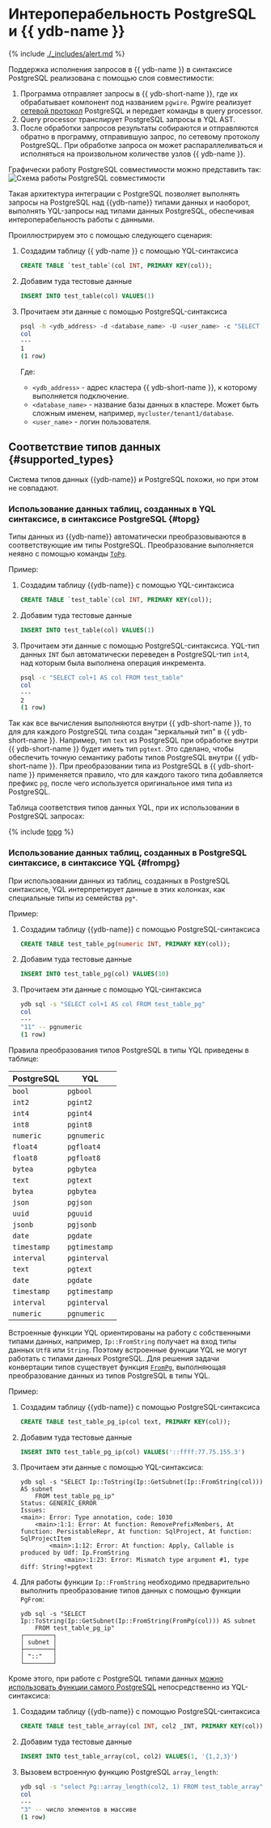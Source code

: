 # Интероперабельность PostgreSQL и {{ ydb-name }}

{% include [./_includes/alert.md](./_includes/alert_preview.md) %}

Поддержка исполнения запросов в {{ ydb-name }} в синтаксисе PostgreSQL реализована с помощью слоя совместимости:

1. Программа отправляет запросы в {{ ydb-short-name }}, где их обрабатывает компонент под названием `pgwire`. Pgwire реализует [сетевой протокол](https://www.postgresql.org/docs/16/protocol.html) PostgreSQL и передает команды в query processor.
2. Query processor транслирует PostgreSQL запросы в YQL AST.
3. После обработки запросов результаты собираются и отправляются обратно в программу, отправившую запрос, по сетевому протоколу PostgreSQL. При обработке запроса он может распараллеливаться и исполняться на произвольном количестве узлов {{ ydb-name }}.

Графически работу PostgreSQL совместимости можно представить так:
![Схема работы PostgreSQL совместимости](./_includes/ydb_pg_scheme.png)

Такая архитектура интеграции с PostgreSQL позволяет выполнять запросы на PostgreSQL над {{ydb-name}} типами данных и наоборот, выполнять YQL-запросы над типами данных PostgreSQL, обеспечивая интероперабельность работы с данными.

Проиллюстрируем это с помощью следующего сценария:

1. Создадим таблицу {{ ydb-name }} с помощью YQL-синтаксиса

    ```sql
    CREATE TABLE `test_table`(col INT, PRIMARY KEY(col));
    ```

2. Добавим туда тестовые данные

    ```sql
    INSERT INTO test_table(col) VALUES(1)
    ```

3. Прочитаем эти данные с помощью PostgreSQL-синтаксиса

    ```bash
    psql -h <ydb_address> -d <database_name> -U <user_name> -c "SELECT * FROM test_table"
    col
    ---
    1
    (1 row)
    ```

    Где:

    - `<ydb_address>` - адрес кластера {{ ydb-short-name }}, к которому выполняется подключение.
    - `<database_name>` - название базы данных в кластере. Может быть сложным именем, например, `mycluster/tenant1/database`.
    - `<user_name>` - логин пользователя.


## Соответствие типов данных {#supported_types}

Система типов данных {{ydb-name}} и PostgreSQL похожи, но при этом не совпадают.

### Использование данных таблиц, созданных в YQL синтаксисе, в синтаксисе PostgreSQL {#topg}

Типы данных из {{ydb-name}} автоматически преобразовываются в соответствующие им типы PostgreSQL. Преобразование выполняется неявно с помощью команды [`ToPg`](../yql/reference/udf/list/postgres.md#topg).

Пример:

1. Создадим таблицу {{ydb-name}} с помощью YQL-синтаксиса

    ```sql
    CREATE TABLE `test_table`(col INT, PRIMARY KEY(col));
    ```

1. Добавим туда тестовые данные

    ```sql
    INSERT INTO test_table(col) VALUES(1)
    ```

1. Прочитаем эти данные с помощью PostgreSQL-синтаксиса. YQL-тип данных `INT` был автоматически переведен в PostgreSQL-тип `int4`, над которым была выполнена операция инкремента.

    ```bash
    psql -c "SELECT col+1 AS col FROM test_table"
    col
    ---
    2
    (1 row)
    ```

Так как все вычисления выполняются внутри {{ ydb-short-name }}, то для для каждого PostgreSQL типа создан "зеркальный тип" в {{ ydb-short-name }}. Например, тип `text` из PostgreSQL при обработке внутри {{ ydb-short-name }} будет иметь тип `pgtext`. Это сделано, чтобы обеспечить точную семантику работы типов PostgreSQL внутри {{ ydb-short-name }}. При преобразовании типа из PostgreSQL в {{ ydb-short-name }} применяется правило, что для каждого такого типа добавляется префикс `pg`, после чего используется оригинальное имя типа из PostgreSQL.

Таблица соответствия типов данных YQL, при их использовании в PostgreSQL запросах:

{% include [topg](../yql/reference/udf/list/_includes/topg.md) %}

### Использование данных таблиц, созданных в PostgreSQL синтаксисе, в синтаксисе YQL {#frompg}

При использовании данных из таблиц, созданных в PostgreSQL синтаксисе, YQL интерпретирует данные в этих колонках, как специальные типы из семейства `pg*`.

Пример:

1. Создадим таблицу {{ydb-name}} с помощью PostgreSQL-синтаксиса

    ```sql
    CREATE TABLE test_table_pg(numeric INT, PRIMARY KEY(col));
    ```

1. Добавим туда тестовые данные

    ```sql
    INSERT INTO test_table_pg(col) VALUES(10)
    ```

1. Прочитаем эти данные с помощью YQL-синтаксиса

    ```bash
    ydb sql -s "SELECT col+1 AS col FROM test_table_pg"
    col
    ---
    "11" -- pgnumeric
    (1 row)
    ```

Правила преобразования типов PostgreSQL в типы YQL приведены в таблице:

|PostgreSQL | YQL|
|---|---|
| `bool` |`pgbool` |
| `int2` |`pgint2` |
| `int4` |`pgint4` |
| `int8` |`pgint8` |
|`numeric` |`pgnumeric` |
| `float4` |`pgfloat4` |
| `float8` |`pgfloat8` |
| `bytea` |`pgbytea` |
| `text` |`pgtext` |
| `bytea` |`pgbytea` |
| `json` |`pgjson` |
| `uuid` |`pguuid` |
| `jsonb` |`pgjsonb` |
| `date` |`pgdate` |
| `timestamp` |`pgtimestamp` |
| `interval` | `pginterval` |
| `text` |`pgtext` |
| `date` | `pgdate`|
| `timestamp` |`pgtimestamp` |
| `interval` |`pginterval` |
| `numeric` |`pgnumeric` |

Встроенные функции YQL ориентированы на работу с собственными типами данных, например, `Ip::FromString` получает на вход типы данных `Utf8` или `String`. Поэтому встроенные функции YQL не могут работать с типами данных PostgreSQL. Для решения задачи конвертации типов существует функция [`FromPg`](../yql/reference/udf/list/postgres.md#frompg), выполняющая преобразование данных из типов PostgreSQL в типы YQL.

Пример:

1. Создадим таблицу {{ydb-name}} с помощью PostgreSQL-синтаксиса
    ```sql
    CREATE TABLE test_table_pg_ip(col text, PRIMARY KEY(col));
    ```
1. Добавим туда тестовые данные
    ```sql
    INSERT INTO test_table_pg_ip(col) VALUES('::ffff:77.75.155.3')
    ```
1. Прочитаем эти данные с помощью YQL-синтаксиса:
    ```
    ydb sql -s "SELECT Ip::ToString(Ip::GetSubnet(Ip::FromString(col))) AS subnet
        FROM test_table_pg_ip"
    Status: GENERIC_ERROR
    Issues:
    <main>: Error: Type annotation, code: 1030
        <main>:1:1: Error: At function: RemovePrefixMembers, At function: PersistableRepr, At function: SqlProject, At function: SqlProjectItem
            <main>:1:12: Error: At function: Apply, Callable is produced by Udf: Ip.FromString
                <main>:1:23: Error: Mismatch type argument #1, type diff: String!=pgtext
    ```
1. Для работы функции `Ip::FromString` необходимо предварительно выполнить преобразование типов данных с помощью функции `PgFrom`:
    ```
    ydb sql -s "SELECT Ip::ToString(Ip::GetSubnet(Ip::FromString(FromPg(col))) AS subnet
        FROM test_table_pg_ip"
    ┌────────┐
    │ subnet │
    ├────────┤
    │ "::"   │
    └────────┘
    ```

Кроме этого, при работе с PostgreSQL типами данных [можно использовать функции самого PostgreSQL](../yql/reference/udf/list/postgres.md#callpgfunction) непосредственно из YQL-синтаксиса:

1. Создадим таблицу {{ydb-name}} с помощью PostgreSQL-синтаксиса

    ```sql
    CREATE TABLE test_table_array(col INT, col2 _INT, PRIMARY KEY(col));
    ```

1. Добавим туда тестовые данные

    ```sql
    INSERT INTO test_table_array(col, col2) VALUES(1, '{1,2,3}')
    ```

1. Вызовем встроенную функцию PostgreSQL `array_length`:

    ```bash
    ydb sql -s "select Pg::array_length(col2, 1) FROM test_table_array"
    col
    ---
    "3" -- число элементов в массиве
    (1 row)
    ```
